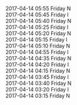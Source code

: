 2017-04-14 05:55 Friday  N  
2017-04-14 05:45 Friday  I  
2017-04-14 05:40 Friday  N  
2017-04-14 05:25 Friday  I  
2017-04-14 05:20 Friday  N  
2017-04-14 05:15 Friday  I  
2017-04-14 05:10 Friday  N  
2017-04-14 04:55 Friday  I  
2017-04-14 04:35 Friday  N  
2017-04-14 04:20 Friday  I  
2017-04-14 04:15 Friday  N  
2017-04-14 03:45 Friday  I  
2017-04-14 03:40 Friday  N  
2017-04-14 03:20 Friday  I  
2017-04-14 03:15 Friday  N  
